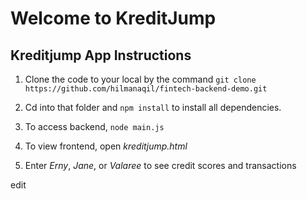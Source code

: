 # Welcome to KreditJump


## Kreditjump App Instructions

1. Clone the code to your local by the command	`git clone https://github.com/hilmanaqil/fintech-backend-demo.git`

2. Cd into that folder and `npm install` to install all dependencies.
3. To access backend, `node main.js`
4. To view frontend, open *kreditjump.html*
5. Enter *Erny*, *Jane*, or *Valaree* to see credit scores and transactions

edit